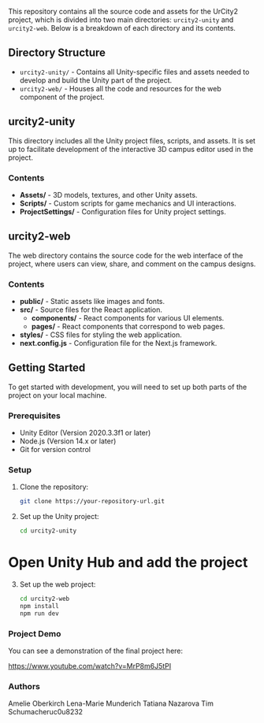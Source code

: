 
This repository contains all the source code and assets for the UrCity2 project, which is divided into two main directories: `urcity2-unity` and `urcity2-web`. Below is a breakdown of each directory and its contents.

## Directory Structure

- `urcity2-unity/` - Contains all Unity-specific files and assets needed to develop and build the Unity part of the project.
- `urcity2-web/` - Houses all the code and resources for the web component of the project.

## urcity2-unity

This directory includes all the Unity project files, scripts, and assets. It is set up to facilitate development of the interactive 3D campus editor used in the project.

### Contents

- **Assets/** - 3D models, textures, and other Unity assets.
- **Scripts/** - Custom scripts for game mechanics and UI interactions.
- **ProjectSettings/** - Configuration files for Unity project settings.

## urcity2-web

The web directory contains the source code for the web interface of the project, where users can view, share, and comment on the campus designs.

### Contents

- **public/** - Static assets like images and fonts.
- **src/** - Source files for the React application.
    - **components/** - React components for various UI elements.
    - **pages/** - React components that correspond to web pages.
- **styles/** - CSS files for styling the web application.
- **next.config.js** - Configuration file for the Next.js framework.

## Getting Started

To get started with development, you will need to set up both parts of the project on your local machine.

### Prerequisites

- Unity Editor (Version 2020.3.3f1 or later)
- Node.js (Version 14.x or later)
- Git for version control

### Setup

1. Clone the repository:
   ```bash
   git clone https://your-repository-url.git
2. Set up the Unity project:
    ```bash 
	cd urcity2-unity
# Open Unity Hub and add the project
3. Set up the web project:
    ```bash
	cd urcity2-web
	npm install
	npm run dev


### Project Demo

You can see a demonstration of the final project here:

https://www.youtube.com/watch?v=MrP8m6J5tPI



### Authors
Amelie Oberkirch
Lena-Marie Munderich
Tatiana Nazarova
Tim Schumacheruc0u8232 
